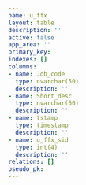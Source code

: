 ```yaml
---
name: u_ffx
layout: table
description: ''
active: false
app_area: ''
primary_key: 
indexes: []
columns:
- name: Job_code
  type: nvarchar(50)
  description: ''
- name: Short_desc
  type: nvarchar(50)
  description: ''
- name: tstamp
  type: timestamp
  description: ''
- name: u_ffx_sid
  type: int(4)
  description: ''
relations: []
pseudo_pk: 
---
```


